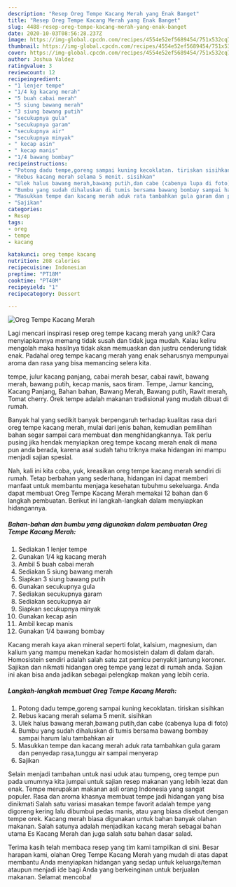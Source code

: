 ```yaml
---
description: "Resep Oreg Tempe Kacang Merah yang Enak Banget"
title: "Resep Oreg Tempe Kacang Merah yang Enak Banget"
slug: 4488-resep-oreg-tempe-kacang-merah-yang-enak-banget
date: 2020-10-03T08:56:28.237Z
image: https://img-global.cpcdn.com/recipes/4554e52ef5689454/751x532cq70/oreg-tempe-kacang-merah-foto-resep-utama.jpg
thumbnail: https://img-global.cpcdn.com/recipes/4554e52ef5689454/751x532cq70/oreg-tempe-kacang-merah-foto-resep-utama.jpg
cover: https://img-global.cpcdn.com/recipes/4554e52ef5689454/751x532cq70/oreg-tempe-kacang-merah-foto-resep-utama.jpg
author: Joshua Valdez
ratingvalue: 3
reviewcount: 12
recipeingredient:
- "1 lenjer tempe"
- "1/4 kg kacang merah"
- "5 buah cabai merah"
- "5 siung bawang merah"
- "3 siung bawang putih"
- "secukupnya gula"
- "secukupnya garam"
- "secukupnya air"
- "secukupnya minyak"
- " kecap asin"
- " kecap manis"
- "1/4 bawang bombay"
recipeinstructions:
- "Potong dadu tempe,goreng sampai kuning kecoklatan. tiriskan sisihkan"
- "Rebus kacang merah selama 5 menit. sisihkan"
- "Ulek halus bawang merah,bawang putih,dan cabe (cabenya lupa di foto)"
- "Bumbu yang sudah dihaluskan di tumis bersama bawang bombay sampai harum lalu tambahkan air"
- "Masukkan tempe dan kacang merah aduk rata tambahkan gula garam dan penyedap rasa,tunggu air sampai menyerap"
- "Sajikan"
categories:
- Resep
tags:
- oreg
- tempe
- kacang

katakunci: oreg tempe kacang 
nutrition: 208 calories
recipecuisine: Indonesian
preptime: "PT18M"
cooktime: "PT40M"
recipeyield: "1"
recipecategory: Dessert

---
```



![Oreg Tempe Kacang Merah](https://img-global.cpcdn.com/recipes/4554e52ef5689454/751x532cq70/oreg-tempe-kacang-merah-foto-resep-utama.jpg)

Lagi mencari inspirasi resep oreg tempe kacang merah yang unik? Cara menyiapkannya memang tidak susah dan tidak juga mudah. Kalau keliru mengolah maka hasilnya tidak akan memuaskan dan justru cenderung tidak enak. Padahal oreg tempe kacang merah yang enak seharusnya mempunyai aroma dan rasa yang bisa memancing selera kita.

tempe, julur kacang panjang, cabai merah besar, cabai rawit, bawang merah, bawang putih, kecap manis, saos tiram. Tempe, Jamur kancing, Kacang Panjang, Bahan bahan, Bawang Merah, Bawang putih, Rawit merah, Tomat cherry. Orek tempe adalah makanan tradisional yang mudah dibuat di rumah.

Banyak hal yang sedikit banyak berpengaruh terhadap kualitas rasa dari oreg tempe kacang merah, mulai dari jenis bahan, kemudian pemilihan bahan segar sampai cara membuat dan menghidangkannya. Tak perlu pusing jika hendak menyiapkan oreg tempe kacang merah enak di mana pun anda berada, karena asal sudah tahu triknya maka hidangan ini mampu menjadi sajian spesial.


Nah, kali ini kita coba, yuk, kreasikan oreg tempe kacang merah sendiri di rumah. Tetap berbahan yang sederhana, hidangan ini dapat memberi manfaat untuk membantu menjaga kesehatan tubuhmu sekeluarga. Anda dapat membuat Oreg Tempe Kacang Merah memakai 12 bahan dan 6 langkah pembuatan. Berikut ini langkah-langkah dalam menyiapkan hidangannya.

<!--inarticleads1-->

##### Bahan-bahan dan bumbu yang digunakan dalam pembuatan Oreg Tempe Kacang Merah:

1. Sediakan 1 lenjer tempe
1. Gunakan 1/4 kg kacang merah
1. Ambil 5 buah cabai merah
1. Sediakan 5 siung bawang merah
1. Siapkan 3 siung bawang putih
1. Gunakan secukupnya gula
1. Sediakan secukupnya garam
1. Sediakan secukupnya air
1. Siapkan secukupnya minyak
1. Gunakan  kecap asin
1. Ambil  kecap manis
1. Gunakan 1/4 bawang bombay


Kacang merah kaya akan mineral seperti folat, kalsium, magnesium, dan kalium yang mampu menekan kadar homosistein dalam di dalam darah. Homosistein sendiri adalah salah satu zat pemicu penyakit jantung koroner. Sajikan dan nikmati hidangan oreg tempe yang lezat di rumah anda. Sajian ini akan bisa anda jadikan sebagai pelengkap makan yang lebih ceria. 

<!--inarticleads2-->

##### Langkah-langkah membuat Oreg Tempe Kacang Merah:

1. Potong dadu tempe,goreng sampai kuning kecoklatan. tiriskan sisihkan
1. Rebus kacang merah selama 5 menit. sisihkan
1. Ulek halus bawang merah,bawang putih,dan cabe (cabenya lupa di foto)
1. Bumbu yang sudah dihaluskan di tumis bersama bawang bombay sampai harum lalu tambahkan air
1. Masukkan tempe dan kacang merah aduk rata tambahkan gula garam dan penyedap rasa,tunggu air sampai menyerap
1. Sajikan


Selain menjadi tambahan untuk nasi uduk atau tumpeng, oreg tempe pun pada umumnya kita jumpai untuk sajian resep makanan yang lebih lezat dan enak. Tempe merupakan makanan asli orang Indonesia yang sangat populer. Rasa dan aroma khasnya membuat tempe jadi hidangan yang bisa dinikmati Salah satu variasi masakan tempe favorit adalah tempe yang digoreng kering lalu dibumbui pedas manis, atau yang biasa disebut dengan tempe orek. Kacang merah biasa digunakan untuk bahan banyak olahan makanan. Salah satunya adalah menjadikan kacang merah sebagai bahan utama Es Kacang Merah dan juga salah satu bahan dasar salad. 

Terima kasih telah membaca resep yang tim kami tampilkan di sini. Besar harapan kami, olahan Oreg Tempe Kacang Merah yang mudah di atas dapat membantu Anda menyiapkan hidangan yang sedap untuk keluarga/teman ataupun menjadi ide bagi Anda yang berkeinginan untuk berjualan makanan. Selamat mencoba!
